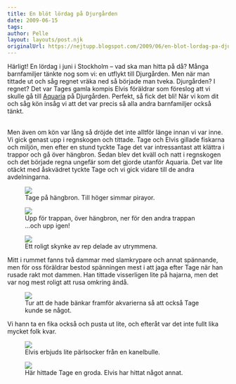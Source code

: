 ```yaml
---
title: En blöt lördag på Djurgården
date: 2009-06-15
tags: 	
author: Pelle
layout: layouts/post.njk
originalUrl: https://nejtupp.blogspot.com/2009/06/en-blot-lordag-pa-djurgarden.html
---
```


Härligt! En lördag i juni i Stockholm – vad ska man hitta på då? Många barnfamiljer tänkte nog som vi: en utflykt till Djurgården. Men när man tittade ut och såg regnet vräka ned så började man tveka. Djurgården? I regnet? Det var Tages gamla kompis Elvis föräldrar som föreslog att vi skulle gå till [Aquaria](http://www.aquaria.se/) på Djurgården. Perfekt, så fick det bli! När vi kom dit och såg kön insåg vi att det var precis så alla andra barnfamiljer också tänkt.
<br><br>

Men även om kön var lång så dröjde det inte alltför länge innan vi var inne. Vi gick genast upp i regnskogen och tittade. Tage och Elvis gillade fiskarna och miljön, men efter en stund tyckte Tage det var intressantast att klättra i trappor och gå över hängbron. Sedan blev det kväll och natt i regnskogen och det började regna ungefär som det gjorde utanför Aquaria. Det var lite otäckt med åskvädret tyckte Tage och vi gick vidare till de andra avdelningarna.

<figure>
	<img src="../../../img/2009/06/_MG_5416_1024pix.jpg">
	<figcaption>Tage på hängbron. Till höger simmar pirayor.</figcaption>
</figure>

<figure>
	<img src="../../../img/2009/06/_MG_5410_1024pix.jpg">
	<figcaption>Upp för trappan, över hängbron, ner för den andra trappan ...och upp igen!</figcaption>
</figure>

<figure>
	<img src="../../../img/2009/06/_MG_5424_1024pix.jpg">
	<figcaption>Ett roligt skynke av rep delade av utrymmena.</figcaption>
</figure>

Mitt i rummet fanns två dammar med slamkrypare och annat spännande, men för oss föräldrar bestod spänningen mest i att jaga efter Tage när han rusade rakt mot dammen. Han tittade visserligen lite på hajarna, men det var nog mest roligt att rusa omkring ändå.

<figure>
	<img src="../../../img/2009/06/_MG_5374_1024pix.jpg">
	<figcaption>Tur att de hade bänkar framför akvarierna så att också Tage kunde se något.</figcaption>
</figure>

Vi hann ta en fika också och pusta ut lite, och efteråt var det inte fullt lika mycket folk kvar.

<figure>
	<img src="../../../img/2009/06/_MG_5352_1024pix.jpg">
	<figcaption>Elvis erbjuds lite pärlsocker från en kanelbulle.</figcaption>
</figure>

<figure>
	<img src="../../../img/2009/06/_MG_5367_1024pix.jpg">
	<figcaption>Här hittade Tage en groda. Elvis har hittat något annat.</figcaption>
</figure>